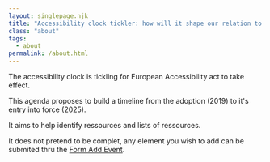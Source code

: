 ```yaml
---
layout: singlepage.njk
title: "Accessibility clock tickler: how will it shape our relation to digital book conception, production, diffusion and uses?"
class: "about"
tags: 
  - about
permalink: /about.html
---
```


The accessibility clock is tickling for European Accessibility act to take effect. 

This agenda proposes to build a  timeline from the adoption (2019) to it's entry into force (2025). 

It aims to help identify ressources and lists of ressources. 

It does not pretend to be complet, any element you wish to add can be submited thru the [Form Add Event](form.md).


